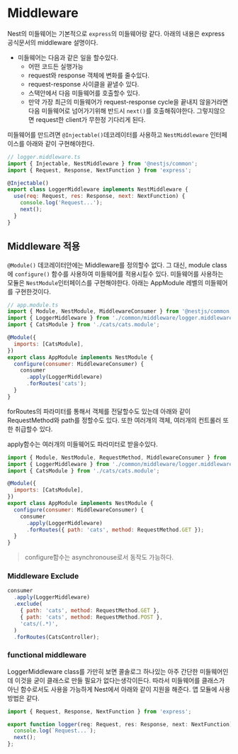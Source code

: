 # Middleware

Nest의 미들웨어는 기본적으로 `express`의 미들웨어랑 같다. 아래의 내용은 express 공식문서의 middleware 설명이다.

- 미들웨어는 다음과 같은 일을 할수있다.
  - 어떤 코드든 실행가능
  - request와 response 객체에 변화를 줄수있다.
  - request-response 사이클을 끝낼수 있다.
  - 스택안에서 다음 미들웨어를 호출할수 있다.
  - 만약 가장 최근의 미들웨어가 request-response cycle을 끝내지 않을거라면 다음 미들웨어로 넘어가기위해 반드시 `next()`를 호출해줘야한다. 그렇지않으면 request한 client가 무한정 기다리게 된다.

미들웨어를 만드려면 `@Injectable()`데코레이터를 사용하고 `NestMiddleware` 인터페이스를 아래와 같이 구현해야한다.

```javascript
// logger.middleware.ts
import { Injectable, NestMiddleware } from '@nestjs/common';
import { Request, Response, NextFunction } from 'express';

@Injectable()
export class LoggerMiddleware implements NestMiddleware {
  use(req: Request, res: Response, next: NextFunction) {
    console.log('Request...');
    next();
  }
}
```

## Middleware 적용

`@Module()` 데코레이터안에는 Middleware를 정의할수 없다. 그 대신, module class에 `configure()` 함수를 사용하여 미들웨어를 적용시킬수 있다. 미들웨어를 사용하는 모듈은 `NestModule`인터페이스를 구현해야한다. 아래는 AppModule 레벨의 미들웨어를 구현한것이다.

```javascript
// app.module.ts
import { Module, NestModule, MiddlewareConsumer } from '@nestjs/common';
import { LoggerMiddleware } from './common/middleware/logger.middleware';
import { CatsModule } from './cats/cats.module';

@Module({
  imports: [CatsModule],
})
export class AppModule implements NestModule {
  configure(consumer: MiddlewareConsumer) {
    consumer
      .apply(LoggerMiddleware)
      .forRoutes('cats');
  }
}
```

forRoutes의 파라미터를 통해서 객체를 전달할수도 있는데 아래와 같이 RequestMethod와 path를 정할수도 있다. 또한 여러개의 객체, 여러개의 컨트롤러 또한 취급할수 있다.

apply함수는 여러개의 미들웨어도 파라미터로 받을수있다.

```javascript
import { Module, NestModule, RequestMethod, MiddlewareConsumer } from '@nestjs/common';
import { LoggerMiddleware } from './common/middleware/logger.middleware';
import { CatsModule } from './cats/cats.module';

@Module({
  imports: [CatsModule],
})
export class AppModule implements NestModule {
  configure(consumer: MiddlewareConsumer) {
    consumer
      .apply(LoggerMiddleware)
      .forRoutes({ path: 'cats', method: RequestMethod.GET });
  }
}
```

> configure함수는 asynchronouse로서 동작도 가능하다.

### Middleware Exclude

```javascript
consumer
  .apply(LoggerMiddleware)
  .exclude(
    { path: 'cats', method: RequestMethod.GET },
    { path: 'cats', method: RequestMethod.POST },
    'cats/(.*)',
  )
  .forRoutes(CatsController);
```

### functional middleware

LoggerMiddleware class를 가만히 보면 콜솔로그 하나있는 아주 간단한 미들웨어인데 이것을 굳이 클래스로 만들 필요가 없다는생각이든다. 따라서 미들웨어를 클래스가 아닌 함수로서도 사용을 가능하게 Nest에서 아래와 같이 지원을 해준다. 앱 모듈에 사용방법은 같다.

```javascript
import { Request, Response, NextFunction } from 'express';

export function logger(req: Request, res: Response, next: NextFunction) {
  console.log(`Request...`);
  next();
};
```